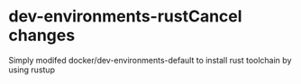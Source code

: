 # dev-environments-rustCancel changes
Simply modifed docker/dev-environments-default to install rust toolchain by using rustup
